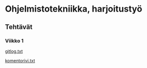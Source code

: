 <h1>Ohjelmistotekniikka, harjoitustyö</h1>
<h2>Tehtävät</h2>
<h3>Viikko 1</h3>

[gitlog.txt](https://github.com/lina-ova/ot-harjoitystyo/blob/master/laskarit/viikko1/gitlog.txt)

[komentorivi.txt](https://github.com/lina-ova/ot-harjoitystyo/blob/master/laskarit/viikko1/komentorivi.txt)

